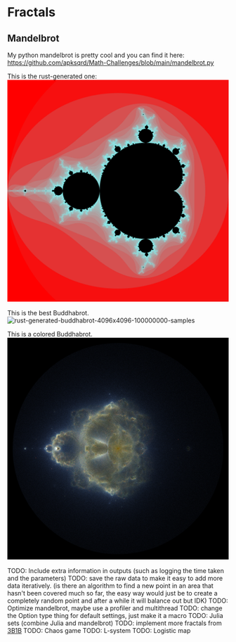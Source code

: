 # Fractals

## Mandelbrot

My python mandelbrot is pretty cool and you can find it here: <https://github.com/apksqrd/Math-Challenges/blob/main/mandelbrot.py>

This is the rust-generated one:
![rust-generated-dist-sqrd-method-500-iter-4096x4096](Buddhabrot/outputs/mandelbrot/colors/test.png)

This is the best Buddhabrot.
![rust-generated-buddhabrot-4096x4096-100000000-samples](Buddhabrot/outputs/buddhabrot/test/100000000_random_samples/100000000_random_samples.png)

This is a colored Buddhabrot.
![rust-generated-false-color-buddhabrot](Buddhabrot/outputs/buddhabrot/test/color_test_1/color_test_1.png)

TODO: Include extra information in outputs (such as logging the time taken and the parameters)
TODO: save the raw data to make it easy to add more data iteratively. (is there an algorithm to find a new point in an area that hasn't been covered much so far, the easy way would just be to create a completely random point and after a while it will balance out but IDK)
TODO: Optimize mandelbrot, maybe use a profiler and multithread
TODO: change the Option type thing for default settings, just make it a macro
TODO: Julia sets (combine Julia and mandelbrot)
TODO: implement more fractals from [3B1B](https://www.youtube.com/watch?v=LqbZpur38nw&t=31s)
TODO: Chaos game
TODO: L-system
TODO: Logistic map
